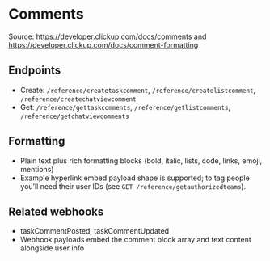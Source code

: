 # Comments

Source: https://developer.clickup.com/docs/comments and https://developer.clickup.com/docs/comment-formatting

## Endpoints
- Create: `/reference/createtaskcomment`, `/reference/createlistcomment`, `/reference/createchatviewcomment`
- Get: `/reference/gettaskcomments`, `/reference/getlistcomments`, `/reference/getchatviewcomments`

## Formatting
- Plain text plus rich formatting blocks (bold, italic, lists, code, links, emoji, mentions)
- Example hyperlink embed payload shape is supported; to tag people you’ll need their user IDs (see `GET /reference/getauthorizedteams`).

## Related webhooks
- taskCommentPosted, taskCommentUpdated
- Webhook payloads embed the comment block array and text content alongside user info
